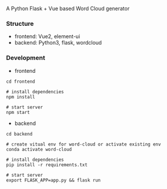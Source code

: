 A Python Flask + Vue based Word Cloud generator

### Structure

- frontend: Vue2, element-ui
- backend: Python3, flask, wordcloud

### Development

- frontend

```
cd frontend

# install dependencies
npm install

# start server
npm start
```

- backend

```
cd backend

# create vitual env for word-cloud or activate existing env
conda activate word-cloud

# install dependencies
pip install -r requirements.txt

# start server
export FLASK_APP=app.py && flask run
```
